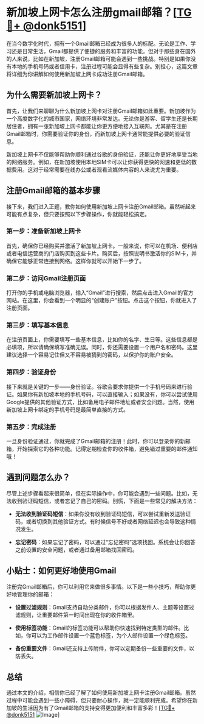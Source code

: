 # 新加坡上网卡怎么注册gmail邮箱？[[TG💪+ @donk5151](https://t.me/s/donk5151)]

在当今数字化时代，拥有一个Gmail邮箱已经成为很多人的标配。无论是工作、学习还是日常生活，Gmail都提供了便捷的服务和丰富的功能。但对于那些身在国外的人来说，比如在新加坡，注册Gmail邮箱可能会遇到一些挑战。特别是如果你没有本地的手机号码或者信用卡，注册过程可能会显得有些复杂。别担心，这篇文章将详细为你讲解如何使用新加坡上网卡成功注册Gmail邮箱。

## 为什么需要新加坡上网卡？

首先，让我们来聊聊为什么新加坡上网卡对注册Gmail邮箱如此重要。新加坡作为一个高度数字化的城市国家，网络环境非常发达。无论你是游客、留学生还是长期居住者，拥有一张新加坡上网卡都能让你更方便地接入互联网。尤其是在注册Gmail邮箱时，你需要验证你的身份，而新加坡上网卡通常能提供必要的验证信息。

新加坡上网卡不仅能够帮助你顺利通过谷歌的身份验证，还能让你更好地享受当地的网络服务。例如，在新加坡使用本地SIM卡可以让你获得更快的网速和更低的数据费用。这对于经常需要在线办公或者观看流媒体内容的人来说尤为重要。

## 注册Gmail邮箱的基本步骤

接下来，我们进入正题，教你如何使用新加坡上网卡注册Gmail邮箱。虽然听起来可能有点复杂，但只要按照以下步骤操作，你就能轻松搞定。

### 第一步：准备新加坡上网卡

首先，确保你已经购买并激活了新加坡上网卡。一般来说，你可以在机场、便利店或者电信运营商的门店购买到这些卡片。购买后，按照说明书激活你的SIM卡，并确保它能够正常连接到网络。这样你就可以开始下一步了。

### 第二步：访问Gmail注册页面

打开你的手机或电脑浏览器，输入“Gmail”进行搜索，然后点击进入Gmail的官方网站。在这里，你会看到一个明显的“创建账户”按钮。点击这个按钮，你就进入了注册页面。

### 第三步：填写基本信息

在注册页面上，你需要填写一些基本信息，比如你的名字、生日等。这些信息都是必填项，所以请确保填写准确无误。同时，你还需要设置一个用户名和密码。这里建议选择一个容易记住但又不容易被猜到的密码，以保护你的账户安全。

### 第四步：验证身份

接下来就是关键的一步——身份验证。谷歌会要求你提供一个手机号码来进行验证。如果你有新加坡本地的手机号码，可以直接输入；如果没有，你可以尝试使用Google提供的其他验证方式，比如备用电子邮件地址或者安全问题。当然，使用新加坡上网卡绑定的手机号码是最简单直接的方式。

### 第五步：完成注册

一旦身份验证通过，你就完成了Gmail邮箱的注册！此时，你可以登录你的新邮箱，开始探索它的各种功能。记得定期检查你的收件箱，避免错过重要的邮件通知哦！

## 遇到问题怎么办？

尽管上述步骤看起来很简单，但在实际操作中，你可能会遇到一些问题。比如，无法收到验证码短信，或者忘记了自己的密码。别慌，下面是一些常见的解决方法：

- **无法收到验证码短信**：如果你没有收到验证码短信，可以尝试重新发送验证码，或者切换到其他验证方式。有时候信号不好或者网络延迟也会导致这种情况发生。
  
- **忘记密码**：如果忘记了密码，可以通过“忘记密码”选项找回。系统会让你回答之前设置的安全问题，或者通过备用邮箱找回密码。

## 小贴士：如何更好地使用Gmail

注册完Gmail邮箱后，你可以利用它来做很多事情。以下是一些小技巧，帮助你更好地管理你的邮箱：

- **设置过滤规则**：Gmail支持自动分类邮件，你可以根据发件人、主题等设置过滤规则，让重要邮件第一时间出现在你的收件箱里。
  
- **使用标签功能**：Gmail的标签功能可以帮助你快速找到特定类型的邮件。比如，你可以为工作邮件设置一个蓝色标签，为个人邮件设置一个绿色标签。

- **备份重要文件**：Gmail还支持上传附件，你可以定期备份一些重要的文件，以防丢失。

## 总结

通过本文的介绍，相信你已经了解了如何使用新加坡上网卡注册Gmail邮箱。虽然过程中可能会遇到一些小障碍，但只要耐心操作，就一定能顺利完成。希望你在新加坡的生活因为有了Gmail邮箱的支持变得更加便利和丰富多彩！[[TG💪+ @donk5151](https://t.me/s/donk5151) ![Image](https://i.postimg.cc/rwNCRYN7/Snipaste-2025-04-30-17-27-05.png)]